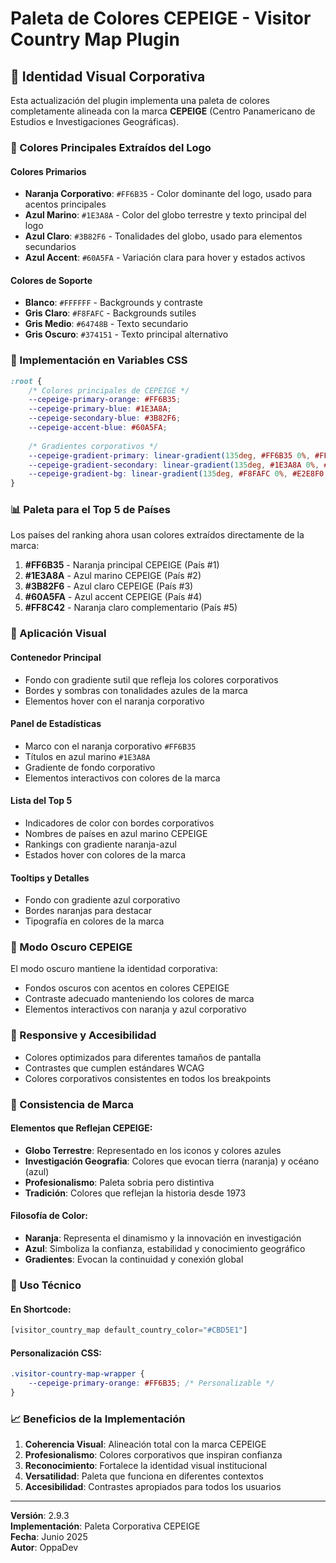 # Paleta de Colores CEPEIGE - Visitor Country Map Plugin

## 🎨 Identidad Visual Corporativa

Esta actualización del plugin implementa una paleta de colores completamente alineada con la marca **CEPEIGE** (Centro Panamericano de Estudios e Investigaciones Geográficas).

### 🎯 Colores Principales Extraídos del Logo

#### **Colores Primarios**
- **Naranja Corporativo**: `#FF6B35` - Color dominante del logo, usado para acentos principales
- **Azul Marino**: `#1E3A8A` - Color del globo terrestre y texto principal del logo
- **Azul Claro**: `#3B82F6` - Tonalidades del globo, usado para elementos secundarios
- **Azul Accent**: `#60A5FA` - Variación clara para hover y estados activos

#### **Colores de Soporte**
- **Blanco**: `#FFFFFF` - Backgrounds y contraste
- **Gris Claro**: `#F8FAFC` - Backgrounds sutiles
- **Gris Medio**: `#64748B` - Texto secundario
- **Gris Oscuro**: `#374151` - Texto principal alternativo

### 🌈 Implementación en Variables CSS

```css
:root {
    /* Colores principales de CEPEIGE */
    --cepeige-primary-orange: #FF6B35;
    --cepeige-primary-blue: #1E3A8A;
    --cepeige-secondary-blue: #3B82F6;
    --cepeige-accent-blue: #60A5FA;
    
    /* Gradientes corporativos */
    --cepeige-gradient-primary: linear-gradient(135deg, #FF6B35 0%, #FF8C42 100%);
    --cepeige-gradient-secondary: linear-gradient(135deg, #1E3A8A 0%, #3B82F6 100%);
    --cepeige-gradient-bg: linear-gradient(135deg, #F8FAFC 0%, #E2E8F0 100%);
}
```

### 📊 Paleta para el Top 5 de Países

Los países del ranking ahora usan colores extraídos directamente de la marca:

1. **#FF6B35** - Naranja principal CEPEIGE (País #1)
2. **#1E3A8A** - Azul marino CEPEIGE (País #2)
3. **#3B82F6** - Azul claro CEPEIGE (País #3)
4. **#60A5FA** - Azul accent CEPEIGE (País #4)
5. **#FF8C42** - Naranja claro complementario (País #5)

### 🎨 Aplicación Visual

#### **Contenedor Principal**
- Fondo con gradiente sutil que refleja los colores corporativos
- Bordes y sombras con tonalidades azules de la marca
- Elementos hover con el naranja corporativo

#### **Panel de Estadísticas**
- Marco con el naranja corporativo `#FF6B35`
- Títulos en azul marino `#1E3A8A`
- Gradiente de fondo corporativo
- Elementos interactivos con colores de la marca

#### **Lista del Top 5**
- Indicadores de color con bordes corporativos
- Nombres de países en azul marino CEPEIGE
- Rankings con gradiente naranja-azul
- Estados hover con colores de la marca

#### **Tooltips y Detalles**
- Fondo con gradiente azul corporativo
- Bordes naranjas para destacar
- Tipografía en colores de la marca

### 🌙 Modo Oscuro CEPEIGE

El modo oscuro mantiene la identidad corporativa:
- Fondos oscuros con acentos en colores CEPEIGE
- Contraste adecuado manteniendo los colores de marca
- Elementos interactivos con naranja y azul corporativo

### 📱 Responsive y Accesibilidad

- Colores optimizados para diferentes tamaños de pantalla
- Contrastes que cumplen estándares WCAG
- Colores corporativos consistentes en todos los breakpoints

### 🎯 Consistencia de Marca

#### **Elementos que Reflejan CEPEIGE:**
- **Globo Terrestre**: Representado en los iconos y colores azules
- **Investigación Geografia**: Colores que evocan tierra (naranja) y océano (azul)
- **Profesionalismo**: Paleta sobria pero distintiva
- **Tradición**: Colores que reflejan la historia desde 1973

#### **Filosofía de Color:**
- **Naranja**: Representa el dinamismo y la innovación en investigación
- **Azul**: Simboliza la confianza, estabilidad y conocimiento geográfico
- **Gradientes**: Evocan la continuidad y conexión global

### 🔧 Uso Técnico

#### **En Shortcode:**
```php
[visitor_country_map default_country_color="#CBD5E1"]
```

#### **Personalización CSS:**
```css
.visitor-country-map-wrapper {
    --cepeige-primary-orange: #FF6B35; /* Personalizable */
}
```

### 📈 Beneficios de la Implementación

1. **Coherencia Visual**: Alineación total con la marca CEPEIGE
2. **Profesionalismo**: Colores corporativos que inspiran confianza
3. **Reconocimiento**: Fortalece la identidad visual institucional
4. **Versatilidad**: Paleta que funciona en diferentes contextos
5. **Accesibilidad**: Contrastes apropiados para todos los usuarios

---

**Versión**: 2.9.3  
**Implementación**: Paleta Corporativa CEPEIGE  
**Fecha**: Junio 2025  
**Autor**: OppaDev
